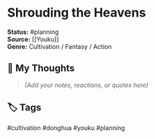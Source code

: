 # Shrouding the Heavens

**Status:** #planning  
**Source:** [[Youku]]  
**Genre:** Cultivation / Fantasy / Action  

## 🧠 My Thoughts  
> _(Add your notes, reactions, or quotes here)_

## 🏷️ Tags  
#cultivation #donghua #youku #planning
